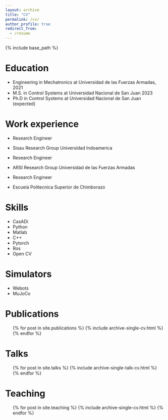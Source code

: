 ```yaml
---
layout: archive
title: "CV"
permalink: /cv/
author_profile: true
redirect_from:
  - /resume
---
```


{% include base_path %}

Education
======
* Engineering in Mechatronics at Universidad de las Fuerzas Armadas, 2021
* M.S. in Control Systems at Universidad Nacional de San Juan 2023
* Ph.D in Control Systems at Universidad Nacional de San Juan (expected)

Work experience
======
*  Research Engineer
  * Sisau Research Group Universidad Indoamerica

*  Research Engineer
  * ARSI Research Group Universidad de las Fuerzas Armadas
  
*  Research Engineer
  * Escuela Politecnica Superior de Chimborazo

Skills
======
* CasADi
* Python
* Matlab
* C++
* Pytorch
* Ros
* Open CV

Simulators
======
* Webots
* MuJoCo


Publications
======
  <ul>{% for post in site.publications %}
    {% include archive-single-cv.html %}
  {% endfor %}</ul>
  
Talks
======
  <ul>{% for post in site.talks %}
    {% include archive-single-talk-cv.html %}
  {% endfor %}</ul>
  
Teaching
======
  <ul>{% for post in site.teaching %}
    {% include archive-single-cv.html %}
  {% endfor %}</ul>